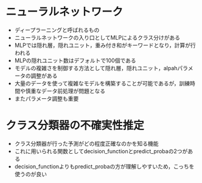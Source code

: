 # ニューラルネットワーク
- ディープラーニングと呼ばれるもの
- ニューラルネットワークの入り口としてMLPによるクラス分けがある
- MLPでは隠れ層，隠れユニット，重み付き和がキーワードとなり，計算が行われる
- MLPの隠れユニット数はデフォルトで100個である
- モデルの複雑さを制御する方法として隠れ層，隠れユニット，alpahパラメータの調整がある
- 大量のデータを使って複雑なモデルを構築することが可能であるが，訓練時間や慎重なデータ前処理が問題となる
- またパラメータ調整も重要

# クラス分類器の不確実性推定
- クラス分類器が行った予測がどの程度正確なのかを知る機能
- これに用いられる関数としてdecision_functionとpredict_probaの2つがある
- decision_functionよりもpredict_probaの方が理解しやすいため，こっちを使うのが良い
